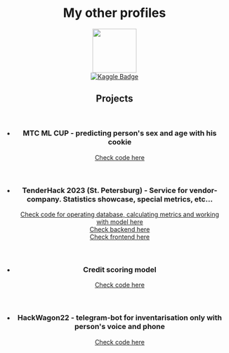 <div id="header" align="center">
  <h1>My other profiles</h1>
</div>


<div id="header" align="center">
  <img src="https://media.giphy.com/media/v1.Y2lkPTc5MGI3NjExOTZiZDkwODk2YjA1ZDU1NWI0ZmY5ZmJhY2YyZTEzMDNmNjgxN2U5MyZjdD1n/u2pmTWUi0MXjyrMaVj/giphy.gif" width=100 />
</div>

<div id="badge" align="center">
  <a href="https://www.kaggle.com/maksimkotenkov">
    <img src="https://img.shields.io/badge/Kaggle-blue?style=for-the-badge&logo=kaggle&logoColor=white" alt="Kaggle Badge"/>
  </a>
</div>

<article>
  <header>
    <h1>Projects</h1>
  </header>
  <ul>
    <li>
      <header>
        <h3>МТС ML CUP - predicting person's sex and age with his cookie</h3>
        <a href="https://github.com/MurenMurenus/CookieDeanonymization">Check code here</a>
      </header>
    </li>
    <li>
      <header>
        <h3>TenderHack 2023 (St. Petersburg) - Service for vendor-company. Statistics showcase, special metrics, etc...</h3>
        <a href="https://github.com/MurenMurenus/TenderHackML-DS_API">Check code for operating database, calculating metrics and working with model here</a> <br>
        <a href="https://github.com/MurenMurenus/TenderHackBack">Check backend here</a> <br>
        <a href="https://github.com/MurenMurenus/TenderHackFront">Check frontend here</a> <br>
      </header>
    </li>
    <li>
      <header>
        <h3>Credit scoring model</h3>
        <a href="https://github.com/MurenMurenus/CreditScoring">Check code here</a>
      </header>
    </li>
    <li>
      <header>
        <h3>HackWagon22 - telegram-bot for inventarisation only with person's voice and phone</h3>
        <a href="https://github.com/MurenMurenus/HackWagon22">Check code here</a>
      </header>
    </li>
  </ul>
</article>
